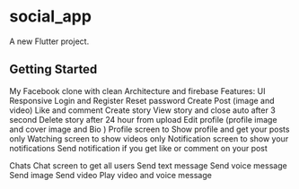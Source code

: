 # social_app

A new Flutter project.

## Getting Started

My Facebook clone with clean Architecture and firebase
Features:
UI Responsive
Login and Register
Reset password
Create Post (image and video)
Like and comment
Create story
View story and close auto after 3 second
Delete story after 24 hour from upload
Edit profile (profile image and cover image and Bio )
Profile screen to Show profile and get your posts only
Watching screen to show videos only
Notification screen to show your notifications
Send notification if you get like or comment on your post

Chats
Chat screen to get all users
Send text message
Send voice message
Send image
Send video
Play video and voice message
